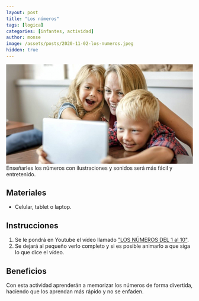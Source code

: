 ```yaml
---
layout: post
title: "Los números"
tags: [logica]
categories: [infantes, actividad]
author: monse
image: /assets/posts/2020-11-02-los-numeros.jpeg
hidden: true
---
```

![Actividad de números](/assets/posts/2020-11-02-los-numeros.jpeg)<br/> 
Enseñarles los números con ilustraciones y sonidos será más fácil y entretenido. 

## Materiales 
- Celular, tablet o laptop. 

## Instrucciones 
1. Se le pondrá en Youtube el vídeo llamado ["LOS NÚMEROS DEL 1 al 10"](https://www.youtube.com/watch?v=JziMDyQd1Ds).
2. Se dejará al pequeño verlo completo y si es posible animarlo a que siga lo que dice el vídeo.  

## Beneficios 
Con esta actividad aprenderán a memorizar los números de forma divertida, haciendo que los aprendan más rápido y no se enfaden. 

